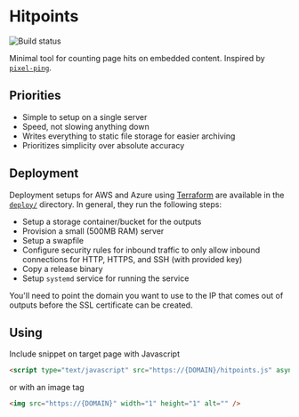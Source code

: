 # Hitpoints

![Build status](https://github.com/City-Bureau/hitpoints/workflows/CI/badge.svg)

Minimal tool for counting page hits on embedded content. Inspired by [`pixel-ping`](https://github.com/documentcloud/pixel-ping).

## Priorities

* Simple to setup on a single server
* Speed, not slowing anything down
* Writes everything to static file storage for easier archiving
* Prioritizes simplicity over absolute accuracy

## Deployment

Deployment setups for AWS and Azure using [Terraform](https://www.terraform.io/) are available in the [`deploy/`](./deploy) directory. In general, they run the following steps:

* Setup a storage container/bucket for the outputs
* Provision a small (500MB RAM) server
* Setup a swapfile
* Configure security rules for inbound traffic to only allow inbound connections for HTTP, HTTPS, and SSH (with provided key)
* Copy a release binary
* Setup `systemd` service for running the service

You'll need to point the domain you want to use to the IP that comes out of outputs before the SSL certificate can be created.

## Using

Include snippet on target page with Javascript

```html
<script type="text/javascript" src="https://{DOMAIN}/hitpoints.js" async="true"></script>
```

or with an image tag

```html
<img src="https://{DOMAIN}" width="1" height="1" alt="" />
```
